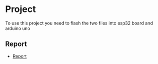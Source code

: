 # Project
To use this project you need to flash the two files into esp32 board and arduino uno
 
## Report
  - [Report](../doc) 